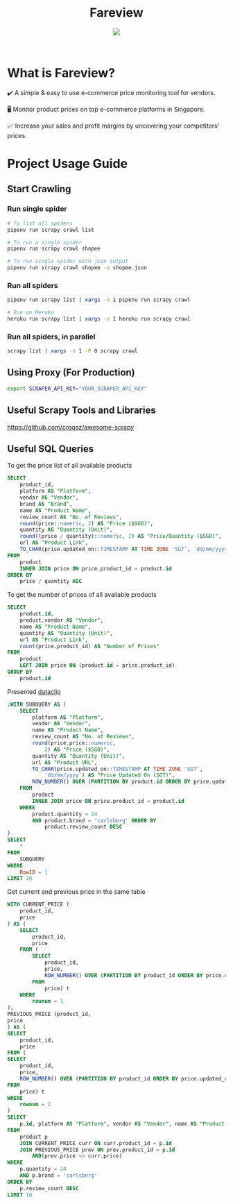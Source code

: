 <h1 align="center"><strong>Fareview</strong></h1>

<p align="center">
  <img width="auto" height="auto" src="https://media.giphy.com/media/3o6MbtelsDZdsbFB7i/giphy.gif">
</p>
<br />

# What is Fareview?

✔️ A simple & easy to use e-commerce price monitoring tool for vendors.

🖥 Monitor product prices on top e-commerce platforms in Singapore.

📈 Increase your sales and profit margins by uncovering your competitors' prices.

# Project Usage Guide

## Start Crawling

### Run single spider

```sh
# To list all spiders
pipenv run scrapy crawl list

# To run a single spider
pipenv run scrapy crawl shopee

# To run single spider with json output
pipenv run scrapy crawl shopee -o shopee.json
```

### Run all spiders

```sh
pipenv run scrapy list | xargs -n 1 pipenv run scrapy crawl

# Run on Heroku
heroku run scrapy list | xargs -n 1 heroku run scrapy crawl
```

### Run all spiders, in parallel

```sh
scrapy list | xargs -n 1 -P 0 scrapy crawl
```

## Using Proxy (For Production)

```sh
export SCRAPER_API_KEY="YOUR_SCRAPER_API_KEY"
```

## Useful Scrapy Tools and Libraries

https://github.com/croqaz/awesome-scrapy

## Useful SQL Queries

To get the price list of all available products

```sql
SELECT
	product_id,
	platform AS "Platform",
	vendor AS "Vendor",
	brand AS "Brand",
	name AS "Product Name",
	review_count AS "No. of Reviews",
	round(price::numeric, 2) AS "Price ($SGD)",
	quantity AS "Quantity (Unit)",
	round((price / quantity)::numeric, 2) AS "Price/Quantity ($SGD)",
	url AS "Product Link",
	TO_CHAR(price.updated_on::TIMESTAMP AT TIME ZONE 'SGT', 'dd/mm/yyyy') AS "Updated On (SGT)"
FROM
	product
	INNER JOIN price ON price.product_id = product.id
ORDER BY
	price / quantity ASC
```

To get the number of prices of all available products

```sql
SELECT
	product.id,
	product.vendor AS "Vendor",
	name AS "Product Name",
	quantity AS "Quantity (Unit)",
	url AS "Product Link",
	count(price.product_id) AS "Number of Prices"
FROM
	product
	LEFT JOIN price ON (product.id = price.product_id)
GROUP BY
	product.id
```

Presented [dataclip](https://data.heroku.com/dataclips)

```sql
;WITH SUBQUERY AS (
	SELECT
		platform AS "Platform",
		vendor AS "Vendor",
		name AS "Product Name",
		review_count AS "No. of Reviews",
		round(price.price::numeric,
			2) AS "Price ($SGD)",
		quantity AS "Quantity (Unit)",
		url AS "Product URL",
		TO_CHAR(price.updated_on::TIMESTAMP AT TIME ZONE 'SGT',
			'dd/mm/yyyy') AS "Price Updated On (SGT)",
		ROW_NUMBER() OVER (PARTITION BY product.id ORDER BY price.updated_on DESC) RowID
	FROM
		product
		INNER JOIN price ON price.product_id = product.id
	WHERE
		product.quantity = 24
		AND product.brand = 'carlsberg' ORDER BY
			product.review_count DESC
)
SELECT
	*
FROM
	SUBQUERY
WHERE
	RowID = 1
LIMIT 20
```

Get current and previous price in the same table

```sql
WITH CURRENT_PRICE (
	product_id,
	price
) AS (
	SELECT
		product_id,
		price
	FROM (
		SELECT
			product_id,
			price,
			ROW_NUMBER() OVER (PARTITION BY product_id ORDER BY price.updated_on DESC) AS rownum
		FROM
			price) t
	WHERE
		rownum = 1
),
PREVIOUS_PRICE (product_id,
price
) AS (
SELECT
	product_id,
	price
FROM (
SELECT
	product_id,
	price,
	ROW_NUMBER() OVER (PARTITION BY product_id ORDER BY price.updated_on DESC) AS rownum
FROM
	price) t
WHERE
	rownum = 2
)
SELECT
	p.id, platform AS "Platform", vendor AS "Vendor", name AS "Product Name", curr.price AS "Now ($SGD)", prev.price AS "Before ($SGD)", round((curr.price - prev.price)::numeric, 2) AS "Change ($SGD)", review_count AS "Reviews", attributes -> 'sold' AS "Sold", attributes -> 'stock' AS "Stock", url AS "Product URL"
FROM
	product p
	JOIN CURRENT_PRICE curr ON curr.product_id = p.id
	JOIN PREVIOUS_PRICE prev ON prev.product_id = p.id
		AND(prev.price <> curr.price)
WHERE
	p.quantity = 24
	AND p.brand = 'carlsberg'
ORDER BY
	p.review_count DESC
LIMIT 10
```
